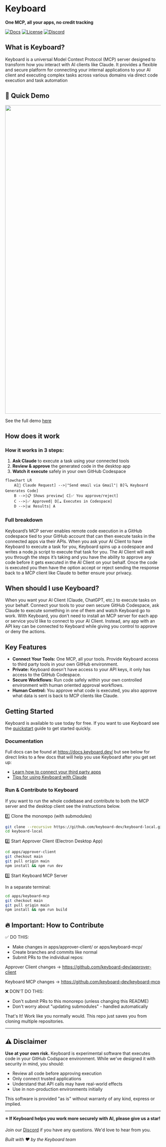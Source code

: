 # Keyboard

**One MCP, all your apps, no credit tracking**

[![Docs](https://img.shields.io/badge/docs-keyboard.dev-blue)](https://docs.keyboard.dev/) [![License](https://img.shields.io/badge/license-Apache%202.0-green)](LICENSE) [![Discord](https://img.shields.io/badge/discord-join-7289da)](https://discord.gg/UxsRWtV6M2)

## What is Keyboard?

Keyboard is a universal Model Context Protocol (MCP) server designed to transform how you interact with AI clients like Claude. It provides a flexible and secure platform for connecting your internal applications to your AI client and executing complex tasks across various domains via direct code execution and task automation

## 🚀 Quick Demo

<img src="https://raw.githubusercontent.com/keyboard-dev/keyboard-local/main/Gif4readme.gif" width="1000">

See the full demo [here](https://app.supademo.com/demo/cmd6bnb3t5xwac4kjx91usuv3)

## How does it work

### How it works in 3 steps:

1. **Ask Claude** to execute a task using your connected tools
2. **Review & approve** the generated code in the desktop app
3. **Watch it execute** safely in your own GitHub Codespace

```mermaid
flowchart LR
    A[📱 Claude Request] -->|"Send email via Gmail"| B[🔍 Keyboard Generates Code]
    B -->|📋 Shows preview| C[✅ You approve/reject]
    C -->|✅ Approved| D[☁️ Executes in Codespace]
    D -->|📊 Results| A
```

### Full breakdown

Keyboard’s MCP server enables remote code execution in a GitHub codespace tied to your GitHub account that can then execute tasks in the connected apps via their APIs. When you ask your AI Client to have Keyboard  to execute a task for you, Keyboard spins up a codespace and writes a node.js script to execute that task for you. The AI Client will walk you through the steps it’s taking and you have the ability to approve any code before it gets executed in the AI Client on your behalf. Once the code is executed you then have the option accept or reject sending the response back to a MCP client like Claude to better ensure your privacy.

## When should I use Keyboard?

When you want your AI Client (Claude, ChatGPT, etc.) to execute tasks on your behalf. Connect your tools to your own secure GitHub Codespace, ask Claude to execute something in one of them and watch Keyboard go to work. With Keyboard, you don’t need to install an MCP server for each app or service you’d like to connect to your AI Client. Instead, any app with an API key can be connected to Keyboard while giving you control to approve or deny the actions.

## Key Features

- **Connect Your Tools:** One MCP, all your tools. Provide Keyboard access to third party tools in your own GitHub environment.
- **Private:** Keyboard doesn't have access to your API keys, it only has access to the GitHub Codespace.
- **Secure Workflows:** Run code safely within your own controlled environment with human oriented approval workflows.
- **Human Control:** You approve what code is executed, you also approve what data is sent is back to MCP clients like Claude.

## Getting Started

Keyboard is available to use today for free. If you want to use Keyboard see the [quickstart](https://docs.keyboard.dev/docs/quickstart) guide to get started quickly. 

### Documentation

Full docs can be found at https://docs.keyboard.dev/ but see below for direct links to a few docs that will help you use Keyboard after you get set up:

* [Learn how to connect your third party apps](https://docs.keyboard.dev/docs/third-party-apps)
* [Tips for using Keyboard with Claude](https://docs.keyboard.dev/docs/usability-tips-with-claude)

### Run & Contribute to Keyboard

If you want to run the whole codebase and contribute to both the MCP server and the desktop client see the instructions below.

1️⃣ Clone the monorepo (with submodules)

```bash
git clone --recursive https://github.com/keyboard-dev/keyboard-local.git
cd keyboard-local
```

2️⃣ Start Approver Client (Electron Desktop App)

```bash
cd apps/approver-client
git checkout main
git pull origin main
npm install && npm run dev
```

3️⃣ Start Keyboard MCP Server

In a separate terminal:

```bash
cd apps/keyboard-mcp
git checkout main
git pull origin main
npm install && npm run build
```

## 🔥 Important: How to Contribute

✅ DO THIS:

* Make changes in apps/approver-client/ or apps/keyboard-mcp/
* Create branches and commits like normal
* Submit PRs to the individual repos:

Approver Client changes → https://github.com/keyboard-dev/approver-client

Keyboard MCP changes → https://github.com/keyboard-dev/keyboard-mcp

❌ DON'T DO THIS:

* Don't submit PRs to this monorepo (unless changing this README)
* Don't worry about "updating submodules" - handled automatically

That's It! Work like you normally would. This repo just saves you from cloning multiple repositories.

---

## ⚠️ Disclaimer

**Use at your own risk.** Keyboard is experimental software that executes code in your GitHub Codspace environment. While we've designed it with security in mind, you should:

- Review all code before approving execution
- Only connect trusted applications
- Understand that API calls may have real-world effects
- Use in non-production environments initially

This software is provided "as is" without warranty of any kind, express or implied.

---

**⭐ If Keyboard helps you work more securely with AI, please give us a star!**

Join our [Discord](https://discord.gg/UxsRWtV6M2) if you have any questions. We'd love to hear from you.

*Built with ❤️ by the Keyboard team*
